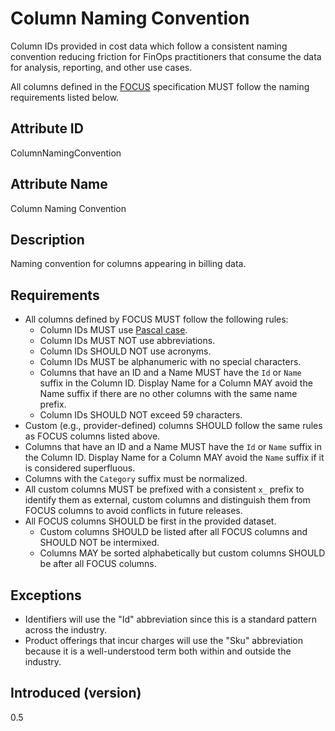 # Column Naming Convention

Column IDs provided in cost data which follow a consistent naming convention reducing friction for FinOps practitioners that consume the data for analysis, reporting, and other use cases.

All columns defined in the [FOCUS](#glossary:finops-cost-and-usage-specification) specification MUST follow the naming requirements listed below.

## Attribute ID

ColumnNamingConvention

## Attribute Name

Column Naming Convention

## Description

Naming convention for columns appearing in billing data.

## Requirements

* All columns defined by FOCUS MUST follow the following rules:
  * Column IDs MUST use [Pascal case](https://techterms.com/definition/pascalcase).
  * Column IDs MUST NOT use abbreviations.
  * Column IDs SHOULD NOT use acronyms.
  * Column IDs MUST be alphanumeric with no special characters.
  * Columns that have an ID and a Name MUST have the `Id` or `Name` suffix in the Column ID. Display Name for a Column MAY avoid the Name suffix if there are no other columns with the same name prefix.
  * Column IDs SHOULD NOT exceed 59 characters.
* Custom (e.g., provider-defined) columns SHOULD follow the same rules as FOCUS columns listed above.
* Columns that have an ID and a Name MUST have the `Id` or `Name` suffix in the Column ID. Display Name for a Column MAY avoid the `Name` suffix if it is considered superfluous.
* Columns with the `Category` suffix must be normalized.
* All custom columns MUST be prefixed with a consistent `x_` prefix to identify them as external, custom columns and distinguish them from FOCUS columns to avoid conflicts in future releases.
* All FOCUS columns SHOULD be first in the provided dataset.
  * Custom columns SHOULD be listed after all FOCUS columns and SHOULD NOT be intermixed.
  * Columns MAY be sorted alphabetically but custom columns SHOULD be after all FOCUS columns.

## Exceptions

* Identifiers will use the "Id" abbreviation since this is a standard pattern across the industry.
* Product offerings that incur charges will use the "Sku" abbreviation because it is a well-understood term both within and outside the industry.

## Introduced (version)

0.5
